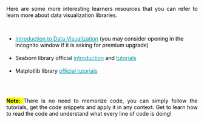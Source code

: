 <p style="text-align:justify"><span style="color:#000000">Here are some more interesting learners resources that you can refer to learn more about data visualization libraries.</span></p>

<p>&nbsp;</p>

<ul>
	<li style="list-style-type:disc"><a href="https://towardsdatascience.com/introduction-to-data-visualization-in-python-89a54c97fbed" style="text-decoration:none"><span style="color:#0097a7"><u>Introduction to Data Visualization</u></span></a><span style="color:#000000"> (you may consider opening in the incognito window if it is asking for premium upgrade)</span><br />
	&nbsp;</li>
	<li style="list-style-type:disc"><span style="color:#000000">Seaborn library official </span><a href="https://seaborn.pydata.org/introduction.html" style="text-decoration:none"><span style="color:#0097a7"><u>introduction</u></span></a><span style="color:#000000"> and </span><a href="https://seaborn.pydata.org/tutorial.html" style="text-decoration:none"><span style="color:#0097a7"><u>tutorials</u></span></a><br />
	&nbsp;</li>
	<li style="list-style-type:disc"><span style="color:#000000">Matplotlib library </span><a href="https://matplotlib.org/3.2.1/tutorials/index.html" style="text-decoration:none"><span style="color:#0097a7"><u>official tutorials</u></span></a></li>
</ul>

<p><br />
&nbsp;</p>

<p style="text-align:justify"><span style="color:#000000"><span style="background-color:#ffff00"><strong>Note: </strong></span></span><span style="color:#000000">There is no need to memorize code, you can simply follow the tutorials, get the code snippets and apply it in any context. Get to learn how to read the code and understand what every line of code is doing!</span><br />
&nbsp;</p>

<p>&nbsp;</p>